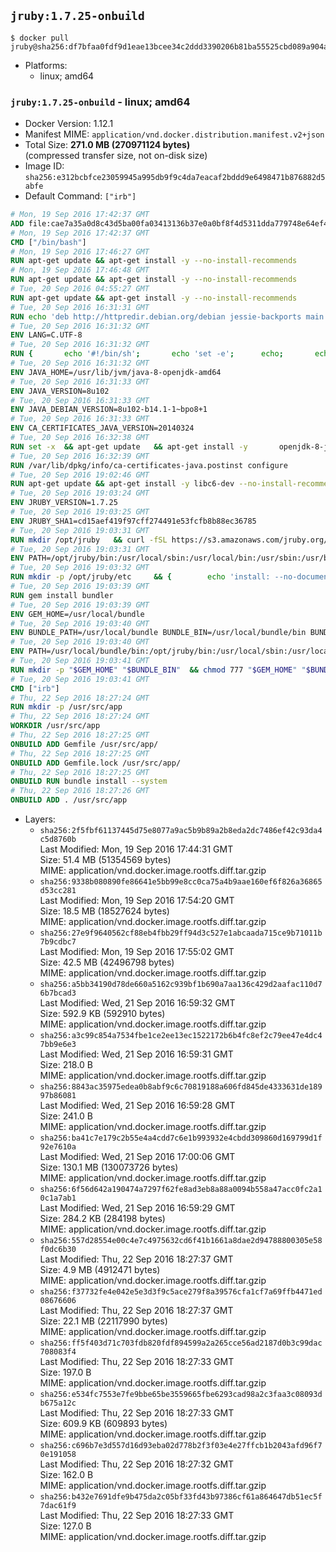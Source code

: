 ## `jruby:1.7.25-onbuild`

```console
$ docker pull jruby@sha256:df7bfaa0fdf9d1eae13bcee34c2ddd3390206b81ba55525cbd089a904ad5a27c
```

-	Platforms:
	-	linux; amd64

### `jruby:1.7.25-onbuild` - linux; amd64

-	Docker Version: 1.12.1
-	Manifest MIME: `application/vnd.docker.distribution.manifest.v2+json`
-	Total Size: **271.0 MB (270971124 bytes)**  
	(compressed transfer size, not on-disk size)
-	Image ID: `sha256:e312bcbfce23059945a995db9f9c4da7eacaf2bddd9e6498471b876882d5abfe`
-	Default Command: `["irb"]`

```dockerfile
# Mon, 19 Sep 2016 17:42:37 GMT
ADD file:cae7a35a0d8c43d5ba00fa03413136b37e0a0bf8f4d5311dda779748e64ef425 in / 
# Mon, 19 Sep 2016 17:42:37 GMT
CMD ["/bin/bash"]
# Mon, 19 Sep 2016 17:46:27 GMT
RUN apt-get update && apt-get install -y --no-install-recommends 		ca-certificates 		curl 		wget 	&& rm -rf /var/lib/apt/lists/*
# Mon, 19 Sep 2016 17:46:48 GMT
RUN apt-get update && apt-get install -y --no-install-recommends 		bzr 		git 		mercurial 		openssh-client 		subversion 				procps 	&& rm -rf /var/lib/apt/lists/*
# Tue, 20 Sep 2016 04:55:27 GMT
RUN apt-get update && apt-get install -y --no-install-recommends 		bzip2 		unzip 		xz-utils 	&& rm -rf /var/lib/apt/lists/*
# Tue, 20 Sep 2016 16:31:31 GMT
RUN echo 'deb http://httpredir.debian.org/debian jessie-backports main' > /etc/apt/sources.list.d/jessie-backports.list
# Tue, 20 Sep 2016 16:31:32 GMT
ENV LANG=C.UTF-8
# Tue, 20 Sep 2016 16:31:32 GMT
RUN { 		echo '#!/bin/sh'; 		echo 'set -e'; 		echo; 		echo 'dirname "$(dirname "$(readlink -f "$(which javac || which java)")")"'; 	} > /usr/local/bin/docker-java-home 	&& chmod +x /usr/local/bin/docker-java-home
# Tue, 20 Sep 2016 16:31:32 GMT
ENV JAVA_HOME=/usr/lib/jvm/java-8-openjdk-amd64
# Tue, 20 Sep 2016 16:31:33 GMT
ENV JAVA_VERSION=8u102
# Tue, 20 Sep 2016 16:31:33 GMT
ENV JAVA_DEBIAN_VERSION=8u102-b14.1-1~bpo8+1
# Tue, 20 Sep 2016 16:31:33 GMT
ENV CA_CERTIFICATES_JAVA_VERSION=20140324
# Tue, 20 Sep 2016 16:32:38 GMT
RUN set -x 	&& apt-get update 	&& apt-get install -y 		openjdk-8-jdk="$JAVA_DEBIAN_VERSION" 		ca-certificates-java="$CA_CERTIFICATES_JAVA_VERSION" 	&& rm -rf /var/lib/apt/lists/* 	&& [ "$JAVA_HOME" = "$(docker-java-home)" ]
# Tue, 20 Sep 2016 16:32:39 GMT
RUN /var/lib/dpkg/info/ca-certificates-java.postinst configure
# Tue, 20 Sep 2016 19:02:46 GMT
RUN apt-get update && apt-get install -y libc6-dev --no-install-recommends && rm -rf /var/lib/apt/lists/*
# Tue, 20 Sep 2016 19:03:24 GMT
ENV JRUBY_VERSION=1.7.25
# Tue, 20 Sep 2016 19:03:25 GMT
ENV JRUBY_SHA1=cd15aef419f97cff274491e53fcfb8b88ec36785
# Tue, 20 Sep 2016 19:03:31 GMT
RUN mkdir /opt/jruby   && curl -fSL https://s3.amazonaws.com/jruby.org/downloads/${JRUBY_VERSION}/jruby-bin-${JRUBY_VERSION}.tar.gz -o /tmp/jruby.tar.gz   && echo "$JRUBY_SHA1 /tmp/jruby.tar.gz" | sha1sum -c -   && tar -zx --strip-components=1 -f /tmp/jruby.tar.gz -C /opt/jruby   && rm /tmp/jruby.tar.gz   && update-alternatives --install /usr/local/bin/ruby ruby /opt/jruby/bin/jruby 1
# Tue, 20 Sep 2016 19:03:31 GMT
ENV PATH=/opt/jruby/bin:/usr/local/sbin:/usr/local/bin:/usr/sbin:/usr/bin:/sbin:/bin
# Tue, 20 Sep 2016 19:03:32 GMT
RUN mkdir -p /opt/jruby/etc 	&& { 		echo 'install: --no-document'; 		echo 'update: --no-document'; 	} >> /opt/jruby/etc/gemrc
# Tue, 20 Sep 2016 19:03:39 GMT
RUN gem install bundler
# Tue, 20 Sep 2016 19:03:39 GMT
ENV GEM_HOME=/usr/local/bundle
# Tue, 20 Sep 2016 19:03:40 GMT
ENV BUNDLE_PATH=/usr/local/bundle BUNDLE_BIN=/usr/local/bundle/bin BUNDLE_SILENCE_ROOT_WARNING=1 BUNDLE_APP_CONFIG=/usr/local/bundle
# Tue, 20 Sep 2016 19:03:40 GMT
ENV PATH=/usr/local/bundle/bin:/opt/jruby/bin:/usr/local/sbin:/usr/local/bin:/usr/sbin:/usr/bin:/sbin:/bin
# Tue, 20 Sep 2016 19:03:41 GMT
RUN mkdir -p "$GEM_HOME" "$BUNDLE_BIN" 	&& chmod 777 "$GEM_HOME" "$BUNDLE_BIN"
# Tue, 20 Sep 2016 19:03:41 GMT
CMD ["irb"]
# Thu, 22 Sep 2016 18:27:24 GMT
RUN mkdir -p /usr/src/app
# Thu, 22 Sep 2016 18:27:24 GMT
WORKDIR /usr/src/app
# Thu, 22 Sep 2016 18:27:25 GMT
ONBUILD ADD Gemfile /usr/src/app/
# Thu, 22 Sep 2016 18:27:25 GMT
ONBUILD ADD Gemfile.lock /usr/src/app/
# Thu, 22 Sep 2016 18:27:25 GMT
ONBUILD RUN bundle install --system
# Thu, 22 Sep 2016 18:27:26 GMT
ONBUILD ADD . /usr/src/app
```

-	Layers:
	-	`sha256:2f5fbf61137445d75e8077a9ac5b9b89a2b8eda2dc7486ef42c93da4c5d8760b`  
		Last Modified: Mon, 19 Sep 2016 17:44:31 GMT  
		Size: 51.4 MB (51354569 bytes)  
		MIME: application/vnd.docker.image.rootfs.diff.tar.gzip
	-	`sha256:9338b080890fe86641e5bb99e8cc0ca75a4b9aae160ef6f826a36865d53cc281`  
		Last Modified: Mon, 19 Sep 2016 17:54:20 GMT  
		Size: 18.5 MB (18527624 bytes)  
		MIME: application/vnd.docker.image.rootfs.diff.tar.gzip
	-	`sha256:27e9f9640562cf88eb4fbb29ff94d3c527e1abcaada715ce9b71011b7b9cdbc7`  
		Last Modified: Mon, 19 Sep 2016 17:55:02 GMT  
		Size: 42.5 MB (42496798 bytes)  
		MIME: application/vnd.docker.image.rootfs.diff.tar.gzip
	-	`sha256:a5bb34190d78de660a5162c939bf1b690a7aa136c429d2aafac110d76b7bcad3`  
		Last Modified: Wed, 21 Sep 2016 16:59:32 GMT  
		Size: 592.9 KB (592910 bytes)  
		MIME: application/vnd.docker.image.rootfs.diff.tar.gzip
	-	`sha256:a3c99c854a7534fbe1ce2ee13ec1522172b6b4fc8ef2c79ee47e4dc47bb9e6e3`  
		Last Modified: Wed, 21 Sep 2016 16:59:31 GMT  
		Size: 218.0 B  
		MIME: application/vnd.docker.image.rootfs.diff.tar.gzip
	-	`sha256:8843ac35975edea0b8abf9c6c70819188a606fd845de4333631de18997b86081`  
		Last Modified: Wed, 21 Sep 2016 16:59:28 GMT  
		Size: 241.0 B  
		MIME: application/vnd.docker.image.rootfs.diff.tar.gzip
	-	`sha256:ba41c7e179c2b55e4a4cdd7c6e1b993932e4cbdd309860d169799d1f92e7610a`  
		Last Modified: Wed, 21 Sep 2016 17:00:06 GMT  
		Size: 130.1 MB (130073726 bytes)  
		MIME: application/vnd.docker.image.rootfs.diff.tar.gzip
	-	`sha256:6f56d642a190474a7297f62fe8ad3eb8a88a0094b558a47acc0fc2a10c1a7ab1`  
		Last Modified: Wed, 21 Sep 2016 16:59:29 GMT  
		Size: 284.2 KB (284198 bytes)  
		MIME: application/vnd.docker.image.rootfs.diff.tar.gzip
	-	`sha256:557d28554e00c4e7c4975632cd6f41b1661a8dae2d94788800305e58f0dc6b30`  
		Last Modified: Thu, 22 Sep 2016 18:27:37 GMT  
		Size: 4.9 MB (4912471 bytes)  
		MIME: application/vnd.docker.image.rootfs.diff.tar.gzip
	-	`sha256:f37732fe4e042e5e3d3f9c5ace279f8a39576cfa1cf7a69ffb4471ed08676606`  
		Last Modified: Thu, 22 Sep 2016 18:27:37 GMT  
		Size: 22.1 MB (22117990 bytes)  
		MIME: application/vnd.docker.image.rootfs.diff.tar.gzip
	-	`sha256:ff5f403d71c703fdb820fdf894599a2a265cce56ad2187d0b3c99dac708083f4`  
		Last Modified: Thu, 22 Sep 2016 18:27:33 GMT  
		Size: 197.0 B  
		MIME: application/vnd.docker.image.rootfs.diff.tar.gzip
	-	`sha256:e534fc7553e7fe9bbe65be3559665fbe6293cad98a2c3faa3c08093db675a12c`  
		Last Modified: Thu, 22 Sep 2016 18:27:33 GMT  
		Size: 609.9 KB (609893 bytes)  
		MIME: application/vnd.docker.image.rootfs.diff.tar.gzip
	-	`sha256:c696b7e3d557d16d93eba02d778b2f3f03e4e27ffcb1b2043afd96f70e191058`  
		Last Modified: Thu, 22 Sep 2016 18:27:32 GMT  
		Size: 162.0 B  
		MIME: application/vnd.docker.image.rootfs.diff.tar.gzip
	-	`sha256:b432e7691dfe9b475da2c05bf33fd43b97386cf61a864647db51ec5f7dac61f9`  
		Last Modified: Thu, 22 Sep 2016 18:27:33 GMT  
		Size: 127.0 B  
		MIME: application/vnd.docker.image.rootfs.diff.tar.gzip
